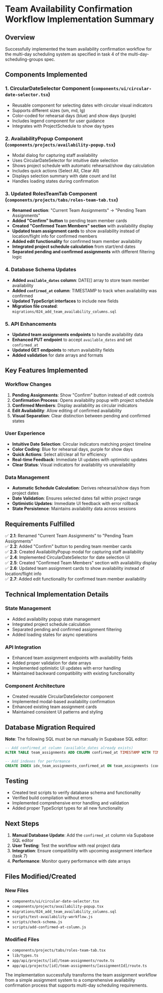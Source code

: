 # Team Availability Confirmation Workflow Implementation Summary

## Overview
Successfully implemented the team availability confirmation workflow for the multi-day scheduling system as specified in task 4 of the multi-day-scheduling-groups spec.

## Components Implemented

### 1. CircularDateSelector Component (`components/ui/circular-date-selector.tsx`)
- Reusable component for selecting dates with circular visual indicators
- Supports different sizes (sm, md, lg)
- Color-coded for rehearsal days (blue) and show days (purple)
- Includes legend component for user guidance
- Integrates with ProjectSchedule to show day types

### 2. AvailabilityPopup Component (`components/projects/availability-popup.tsx`)
- Modal dialog for capturing staff availability
- Uses CircularDateSelector for intuitive date selection
- Shows project schedule with automatic rehearsal/show day calculation
- Includes quick actions (Select All, Clear All)
- Displays selection summary with date count and list
- Handles loading states during confirmation

### 3. Updated RolesTeamTab Component (`components/projects/tabs/roles-team-tab.tsx`)
- **Renamed section**: "Current Team Assignments" → "Pending Team Assignments"
- **Added "Confirm" button** to pending team member cards
- **Created "Confirmed Team Members" section** with availability display
- **Updated team assignment cards** to show availability instead of location/flight info for confirmed members
- **Added edit functionality** for confirmed team member availability
- **Integrated project schedule calculation** from start/end dates
- **Separated pending and confirmed assignments** with different filtering logic

### 4. Database Schema Updates
- **Added `available_dates` column**: DATE[] array to store team member availability
- **Added `confirmed_at` column**: TIMESTAMP to track when availability was confirmed
- **Updated TypeScript interfaces** to include new fields
- **Migration file created**: `migrations/024_add_team_availability_columns.sql`

### 5. API Enhancements
- **Updated team assignments endpoints** to handle availability data
- **Enhanced PUT endpoint** to accept `available_dates` and set `confirmed_at`
- **Updated GET endpoints** to return availability fields
- **Added validation** for date arrays and formats

## Key Features Implemented

### Workflow Changes
1. **Pending Assignments**: Show "Confirm" button instead of edit controls
2. **Confirmation Process**: Opens availability popup with project schedule
3. **Confirmed Members**: Display availability as circular indicators
4. **Edit Availability**: Allow editing of confirmed availability
5. **Visual Separation**: Clear distinction between pending and confirmed states

### User Experience
- **Intuitive Date Selection**: Circular indicators matching project timeline
- **Color Coding**: Blue for rehearsal days, purple for show days
- **Quick Actions**: Select all/clear all for efficiency
- **Real-time Feedback**: Immediate UI updates with optimistic updates
- **Clear Status**: Visual indicators for availability vs unavailability

### Data Management
- **Automatic Schedule Calculation**: Derives rehearsal/show days from project dates
- **Date Validation**: Ensures selected dates fall within project range
- **Optimistic Updates**: Immediate UI feedback with error rollback
- **State Persistence**: Maintains availability data across sessions

## Requirements Fulfilled

✅ **2.1**: Renamed "Current Team Assignments" to "Pending Team Assignments"  
✅ **2.2**: Added "Confirm" button to pending team member cards  
✅ **2.3**: Created AvailabilityPopup modal for capturing staff availability  
✅ **2.4**: Implemented CircularDateSelector for date selection UI  
✅ **2.5**: Created "Confirmed Team Members" section with availability display  
✅ **2.6**: Updated team assignment cards to show availability instead of location/flight info  
✅ **2.7**: Added edit functionality for confirmed team member availability  

## Technical Implementation Details

### State Management
- Added availability popup state management
- Integrated project schedule calculation
- Separated pending and confirmed assignment filtering
- Added loading states for async operations

### API Integration
- Enhanced team assignment endpoints with availability fields
- Added proper validation for date arrays
- Implemented optimistic UI updates with error handling
- Maintained backward compatibility with existing functionality

### Component Architecture
- Created reusable CircularDateSelector component
- Implemented modal-based availability confirmation
- Enhanced existing team assignment cards
- Maintained consistent UI patterns and styling

## Database Migration Required

**Note**: The following SQL must be run manually in Supabase SQL editor:

```sql
-- Add confirmed_at column (available_dates already exists)
ALTER TABLE team_assignments ADD COLUMN confirmed_at TIMESTAMP WITH TIME ZONE;

-- Add indexes for performance
CREATE INDEX idx_team_assignments_confirmed_at ON team_assignments (confirmed_at);
```

## Testing

- Created test scripts to verify database schema and functionality
- Verified build compilation without errors
- Implemented comprehensive error handling and validation
- Added proper TypeScript types for all new functionality

## Next Steps

1. **Manual Database Update**: Add the `confirmed_at` column via Supabase SQL editor
2. **User Testing**: Test the workflow with real project data
3. **Integration**: Ensure compatibility with upcoming assignment interface (task 7)
4. **Performance**: Monitor query performance with date arrays

## Files Modified/Created

### New Files
- `components/ui/circular-date-selector.tsx`
- `components/projects/availability-popup.tsx`
- `migrations/024_add_team_availability_columns.sql`
- `scripts/test-availability-workflow.js`
- `scripts/check-schema.js`
- `scripts/add-confirmed-at-column.js`

### Modified Files
- `components/projects/tabs/roles-team-tab.tsx`
- `lib/types.ts`
- `app/api/projects/[id]/team-assignments/route.ts`
- `app/api/projects/[id]/team-assignments/[assignmentId]/route.ts`

The implementation successfully transforms the team assignment workflow from a simple assignment system to a comprehensive availability confirmation process that supports multi-day scheduling requirements.